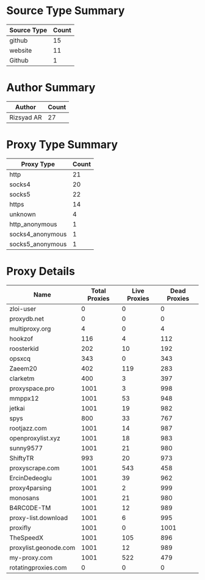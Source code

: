 # Source Type Summary

| Source Type | Count |
|-------------|-------|
| github | 15 |
| website | 11 |
| Github | 1 |


# Author Summary

| Author | Count |
|--------|-------|
| Rizsyad AR | 27 |


# Proxy Type Summary

| Proxy Type | Count |
|------------|-------|
| http | 21 |
| socks4 | 20 |
| socks5 | 22 |
| https | 14 |
| unknown | 4 |
| http_anonymous | 1 |
| socks4_anonymous | 1 |
| socks5_anonymous | 1 |


# Proxy Details

| Name | Total Proxies | Live Proxies | Dead Proxies |
|------|---------------|--------------|---------------|
| zloi-user | 0 | 0 | 0 |
| proxydb.net | 0 | 0 | 0 |
| multiproxy.org | 4 | 0 | 4 |
| hookzof | 116 | 4 | 112 |
| roosterkid | 202 | 10 | 192 |
| opsxcq | 343 | 0 | 343 |
| Zaeem20 | 402 | 119 | 283 |
| clarketm | 400 | 3 | 397 |
| proxyspace.pro | 1001 | 3 | 998 |
| mmppx12 | 1001 | 53 | 948 |
| jetkai | 1001 | 19 | 982 |
| spys | 800 | 33 | 767 |
| rootjazz.com | 1001 | 14 | 987 |
| openproxylist.xyz | 1001 | 18 | 983 |
| sunny9577 | 1001 | 21 | 980 |
| ShiftyTR | 993 | 20 | 973 |
| proxyscrape.com | 1001 | 543 | 458 |
| ErcinDedeoglu | 1001 | 39 | 962 |
| proxy4parsing | 1001 | 2 | 999 |
| monosans | 1001 | 21 | 980 |
| B4RC0DE-TM | 1001 | 12 | 989 |
| proxy-list.download | 1001 | 6 | 995 |
| proxifly | 1001 | 0 | 1001 |
| TheSpeedX | 1001 | 105 | 896 |
| proxylist.geonode.com | 1001 | 12 | 989 |
| my-proxy.com | 1001 | 522 | 479 |
| rotatingproxies.com | 0 | 0 | 0 |
